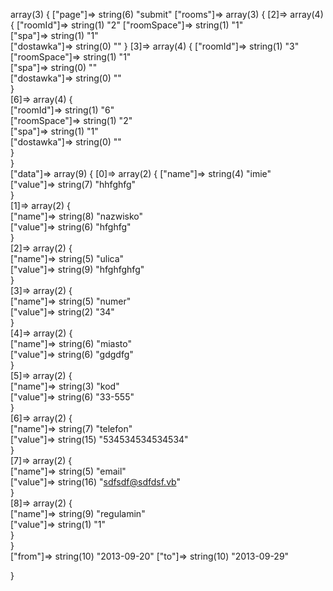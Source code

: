array(3) {
   ["page"]=>   string(6) "submit"
   ["rooms"]=>   array(3) {
     [2]=>     array(4) {
	["roomId"]=>       	string(1) "2"
        ["roomSpace"]=>       	string(1) "1"       
        ["spa"]=>       	string(1) "1"       
	["dostawka"]=>       	string(0) ""
     }
     [3]=>     array(4) {
       ["roomId"]=>       	string(1) "3"       
       ["roomSpace"]=>       	string(1) "1"       
       ["spa"]=>       		string(0) ""       
       ["dostawka"]=>       	string(0) ""     
     }     
     [6]=>     array(4) {       
	["roomId"]=>       	string(1) "6"       
	["roomSpace"]=>       	string(1) "2"       
	["spa"]=>       	string(1) "1"       
	["dostawka"]=>       	string(0) ""     
     }   
   }   
   ["data"]=>   array(9) {
     [0]=>     array(2) {
        ["name"]=>       string(4) "imie"       
	["value"]=>       string(7) "hhfghfg"     
     }     
     [1]=>     array(2) {       
	["name"]=>       string(8) "nazwisko"       
	["value"]=>       string(6) "hfghfg"     
     }     
     [2]=>     array(2) {       
	["name"]=>       string(5) "ulica"       
	["value"]=>       string(9) "hfghfghfg"     
     }     
     [3]=>     array(2) {       
	["name"]=>       string(5) "numer"       
	["value"]=>       string(2) "34"     
     }     
     [4]=>     array(2) {       
	["name"]=>       string(6) "miasto"       
	["value"]=>       string(6) "gdgdfg"     
     }     
     [5]=>     array(2) {       
	["name"]=>       string(3) "kod"       
	["value"]=>       string(6) "33-555"     
     }     
     [6]=>     array(2) {       
	["name"]=>       string(7) "telefon"       
	["value"]=>       string(15) "534534534534534"     
     }     
     [7]=>     array(2) {       
	["name"]=>       string(5) "email"       
	["value"]=>       string(16) "sdfsdf@sdfdsf.vb"     
     }     
     [8]=>     array(2) {       
	["name"]=>       string(9) "regulamin"       
	["value"]=>       string(1) "1"     
     }   
  }  
  ["from"]=>
  string(10) "2013-09-20"
  ["to"]=>
  string(10) "2013-09-29"

} 
